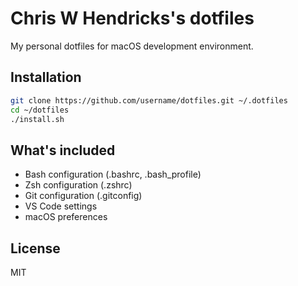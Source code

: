 # Chris W Hendricks's dotfiles

My personal dotfiles for macOS development environment.

## Installation

```bash
git clone https://github.com/username/dotfiles.git ~/.dotfiles
cd ~/dotfiles
./install.sh
```

## What's included

- Bash configuration (.bashrc, .bash_profile)
- Zsh configuration (.zshrc)
- Git configuration (.gitconfig)
- VS Code settings
- macOS preferences

## License

MIT